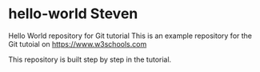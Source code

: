# hello-world Steven
Hello World repository for Git tutorial
This is an example repository for the Git tutoial on https://www.w3schools.com

This repository is built step by step in the tutorial.

